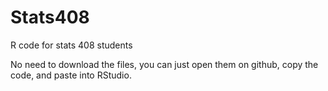 # Stats408
R code for stats 408 students

No need to download the files, you can just open them on github, copy the code, and paste into RStudio.
